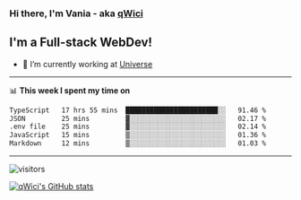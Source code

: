 ### Hi there, I'm Vania - aka [qWici][website]

## I'm a Full-stack WebDev!
- 🔭 I’m currently working at [Universe][universe]

---

📊 **This week I spent my time on**
<!--START_SECTION:waka-->

```txt
TypeScript   17 hrs 55 mins  ███████████████████████░░   91.46 %
JSON         25 mins         ▓░░░░░░░░░░░░░░░░░░░░░░░░   02.17 %
.env file    25 mins         ▓░░░░░░░░░░░░░░░░░░░░░░░░   02.14 %
JavaScript   15 mins         ▒░░░░░░░░░░░░░░░░░░░░░░░░   01.36 %
Markdown     12 mins         ▒░░░░░░░░░░░░░░░░░░░░░░░░   01.03 %
```

<!--END_SECTION:waka-->

---

![visitors](https://visitor-badge.glitch.me/badge?page_id=qWici)


[![qWici's GitHub stats](https://github-readme-stats.vercel.app/api?username=qWici)](https://github.com/qWici/github-readme-stats)

[website]: https://devkucher.com
[twitter]: https://twitter.com/KucherDev
[linkedin]: https://www.linkedin.com/in/ivankucher
[universe]: https://universeapps.limited
